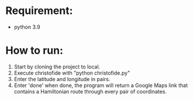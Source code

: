 # Requirement:
 - python 3.9

# How to run:
 1. Start by cloning the project to local.
 2. Execute christofide with "python christofide.py"
 3. Enter the latitude and longitude in pairs.
 4. Enter 'done' when done, the program will return a Google Maps link that contains a Hamiltonian route through every pair of coordinates.
